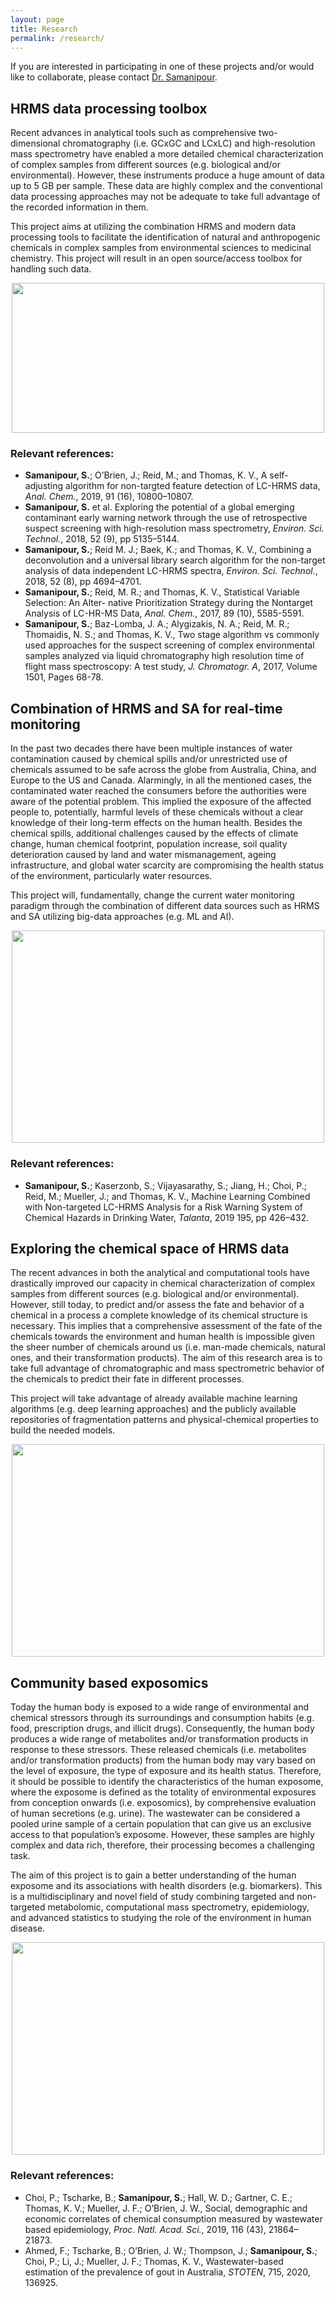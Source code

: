 ```yaml
---
layout: page
title: Research
permalink: /research/
---
```

If you are interested in participating in one of these projects and/or would like to collaborate, please contact [Dr. Samanipour](<s.samanipour@uva.nl>).

## HRMS data processing toolbox

Recent advances in analytical tools such as comprehensive two-dimensional chromatography (i.e. GCxGC and LCxLC) and high-resolution mass spectrometry have enabled a more detailed chemical characterization of complex samples from different sources (e.g. biological and/or environmental). However, these instruments produce a huge amount of data up to 5 GB per sample. These data are highly complex and the conventional data processing approaches may not be adequate to take full advantage of the recorded information in them.

This project aims at utilizing the combination HRMS and modern data processing tools to facilitate the identification of natural and anthropogenic chemicals in complex samples from environmental sciences to medicinal chemistry. This project will result in an open source/access toolbox for handling such data.  

<p align="center">
<img height="240px" width="500px" src="https://raw.githubusercontent.com/ComputMassSpecLab/website/gh-pages/assets/Platform.png">
</p>

### Relevant references:
* **Samanipour, S.**; O’Brien, J.; Reid, M.; and Thomas, K. V., A self-adjusting algorithm for non-targted feature detection of LC-HRMS data, *Anal. Chem.*, 2019, 91 (16), 10800–10807.
* **Samanipour, S.** et al. Exploring the potential of a global emerging contaminant early warning network through the use of retrospective suspect screening with high-resolution mass spectrometry, *Environ. Sci. Technol.*, 2018, 52 (9), pp 5135–5144.
* **Samanipour, S.**; Reid M. J.; Baek, K.; and Thomas, K. V., Combining a deconvolution and a universal library search algorithm for the non-target analysis of data independent LC-HRMS spectra, *Environ. Sci. Technol.*, 2018, 52 (8), pp 4694–4701.
* **Samanipour, S.**; Reid, M. R.; and Thomas, K. V., Statistical Variable Selection: An Alter- native Prioritization Strategy during the Nontarget Analysis of LC-HR-MS Data, *Anal. Chem.*, 2017, 89 (10), 5585-5591.
* **Samanipour, S.**; Baz-Lomba, J. A.; Alygizakis, N. A.; Reid, M. R.; Thomaidis, N. S.; and Thomas, K. V., Two stage algorithm vs commonly used approaches for the suspect screening of complex environmental samples analyzed via liquid chromatography high resolution time of flight mass spectroscopy: A test study, *J. Chromatogr. A*, 2017, Volume 1501, Pages 68-78.





## Combination of HRMS and SA for real-time monitoring

In the past two decades there have been multiple instances of water contamination caused by chemical spills and/or unrestricted use of chemicals assumed to be safe across the globe from Australia, China, and Europe to the US and Canada. Alarmingly, in all the mentioned cases, the contaminated water reached the consumers before the authorities were aware of the potential problem. This implied the exposure of the affected people to, potentially, harmful levels of these chemicals without a clear knowledge of their long-term effects on the human health. Besides the chemical spills, additional challenges caused by the effects of climate change, human chemical footprint, population increase, soil quality deterioration caused by land and water mismanagement, ageing infrastructure, and global water scarcity are compromising the health status of the environment, particularly water resources.

This project will, fundamentally, change the current water monitoring paradigm through the combination of different data sources such as HRMS and SA utilizing big-data approaches (e.g. ML and AI).

<p align="center">
<img height="340px" width="500px" src="https://raw.githubusercontent.com/ComputMassSpecLab/website/gh-pages/assets/ARMOUR.png">
</p>




### Relevant references:
* **Samanipour, S.**; Kaserzonb, S.; Vijayasarathy, S.; Jiang, H.; Choi, P.; Reid, M.; Mueller, J.; and Thomas, K. V., Machine Learning Combined with Non-targeted LC-HRMS Analysis for a Risk Warning System of Chemical Hazards in Drinking Water, *Talanta*, 2019 195, pp 426–432.


## Exploring the chemical space of HRMS data

The recent advances in both the analytical and computational tools have drastically improved our capacity in chemical characterization of complex samples from different sources (e.g. biological and/or environmental). However, still today, to predict and/or assess the fate and behavior of a chemical in a process a complete knowledge of its chemical structure is necessary. This implies that a comprehensive assessment of the fate of the chemicals towards the environment and human health is impossible given the sheer number of chemicals around us (i.e. man-made chemicals, natural ones, and their transformation products). The aim of this research area is to take full advantage of chromatographic and mass spectrometric behavior of the chemicals to predict their fate in different processes.

This project will take advantage of already available machine learning algorithms (e.g. deep learning approaches) and the publicly available repositories of fragmentation patterns and physical-chemical properties to build the needed models.

<p align="center">
<img height="340px" width="500px" src="https://raw.githubusercontent.com/ComputMassSpecLab/website/gh-pages/assets/ToxChem.png">
</p>



## Community based exposomics
Today the human body is exposed to a wide range of environmental and chemical stressors through its surroundings and consumption habits (e.g. food, prescription drugs, and illicit drugs). Consequently, the human body produces a wide range of metabolites and/or transformation products in response to these stressors. These released chemicals (i.e. metabolites and/or transformation products) from the human body may vary based on the level of exposure, the type of exposure and its health status. Therefore, it should be possible to identify the characteristics of the human exposome, where the exposome is defined as the totality of environmental exposures from conception onwards (i.e. exposomics), by comprehensive evaluation of human secretions (e.g. urine). The wastewater can be considered a pooled urine sample of a certain population that can give us an exclusive access to that population’s exposome. However, these samples are highly complex and data rich, therefore, their processing becomes a challenging task.

The aim of this project is to gain a better understanding of the human exposome and its associations with health disorders (e.g. biomarkers). This is a multidisciplinary and novel field of study combining targeted and non-targeted metabolomic, computational mass spectrometry, epidemiology, and advanced statistics to studying the role of the environment in human disease.

<p align="center">
<img height="340px" width="500px" src="https://raw.githubusercontent.com/ComputMassSpecLab/website/gh-pages/assets/Expo.png">
</p>



### Relevant references:
* Choi, P.; Tscharke, B.; **Samanipour, S.**; Hall, W. D.; Gartner, C. E.; Thomas, K. V.; Mueller, J. F.; O’Brien, J. W., Social, demographic and economic correlates of chemical consumption measured by wastewater based epidemiology, *Proc. Natl. Acad. Sci.*, 2019, 116 (43), 21864– 21873.
* Ahmed, F.; Tscharke, B.; O’Brien, J. W.; Thompson, J.; **Samanipour, S.**; Choi, P.; Li, J.; Mueller, J. F.; Thomas, K. V., Wastewater-based estimation of the prevalence of gout in Australia, *STOTEN*, 715, 2020, 136925.
